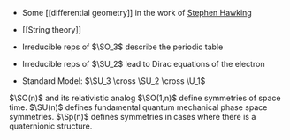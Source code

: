 - Some [[differential geometry]] in the work of [Stephen Hawking](Stephen%20Hawking.md)
- [[String theory]]


- Irreducible reps of $\SO_3$ describe the periodic table
- Irreducible reps of $\SU_2$ lead to Dirac equations of the electron
- Standard Model: $\SU_3 \cross \SU_2 \cross \U_1$

$\SO(n)$ and its relativistic analog $\SO(1,n)$ define symmetries of space time. $\SU(n)$ defines fundamental quantum mechanical phase space symmetries. $\Sp(n)$ defines symmetries in cases where there is a quaternionic structure.